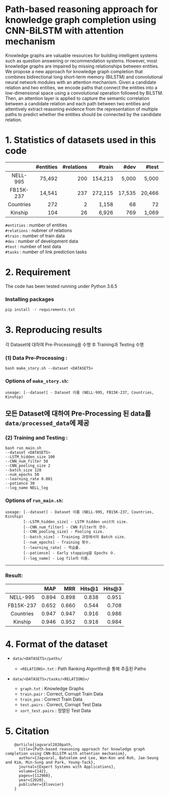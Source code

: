 # Path-based reasoning approach for knowledge graph completion using CNN-BiLSTM with attention mechanism
Knowledge graphs are valuable resources for building intelligent systems such as question answering or recommendation systems. However, most knowledge graphs are impaired by missing relationships between entities. We propose a new approach for knowledge graph completion that combines bidirectional long short-term memory (BiLSTM) and convolutional neural network modules with an attention mechanism. Given a candidate relation and two entities, we encode paths that connect the entities into a low-dimensional space using a convolutional operation followed by BiLSTM. Then, an attention layer is applied to capture the semantic correlation between a candidate relation and each path between two entities and attentively extract reasoning evidence from the representation of multiple paths to predict whether the entities should be connected by the candidate relation.


# 1. Statistics of datasets used in this code
||#entities|#relations|#train|#dev|#test|#tasks|
|:-----------:|------------:|------------:|------------:|------------:|------------:|------------:|
|NELL-995|75,492|200|154,213|5,000|5,000|12|
|FB15K-237|14,541|237|272,115|17,535|20,466|10|
|Countries|272|2|1,158|68|72|2|
|Kinship|104|26|6,926|769|1,069|26|

`#entities` : number of entities   
`#relations` : nubmer of relations   
`#train` : number of train data    
`#dev` : number of development data   
`#test` : number of test data   
`#tasks` : number of link prediction tasks   

# 2. Requirement

The code has been tested running under Python 3.6.5
### Installing packages
```bash
pip install -r requirements.txt
```

# 3. Reproducing results
각 Dataset에 대하여 Pre-Processing을 수행 후 Training과 Testing 수행

### (1) Data Pre-Processing :
```shell
bash make_story.sh --dataset <DATASETS>
```
     
### Options of ``make_story.sh``:
```
useage: [--dataset] - Dataset 이름 (NELL-995, FB15K-237, Countries, Kinship)
```   
모든 Dataset에 대하여 Pre-Processing 된 data를 `data/processed_data`에 제공
-----------------------------------    

### (2) Training and Testing :
```shell
bash run_main.sh 
--dataset <DATASETS>
--LSTM_hidden_size 100
--CNN_num_filter 50
--CNN_pooling_size 2
--batch_size 128
--num_epochs 50
--learning_rate 0.001
--patience 30
--log_name NELL_log
```

### Options of ``run_main.sh``:
```
useage: [--dataset] - Dataset 이름 (NELL-995, FB15K-237, Countries, Kinship)
        [--LSTM_hidden_size] - LSTM hidden unit의 size.
        [--CNN_num_filter] - CNN Filter의 갯수.
        [--CNN_pooling_size] - Pooling size.
        [--batch_size] - Training 과정에서의 Batch size.
        [--num_epochs] - Training 횟수.
        [--learning_rate] - 학습률.
        [--patience] - Early stopping할 Epochs 수.
        [--log_name] - Log file의 이름.
```   
----------------------------------

### Result:
||MAP|MRR|Hits@1|Hits@3|
|:-----------:|------------:|------------:|------------:|------------:|
|NELL-995|0.894|0.898|0.838|0.951|
|FB15K-237|0.652|0.660|0.544|0.708|
|Countries|0.947|0.947|0.916|0.986|
|Kinship|0.946|0.952|0.918|0.984|

# 4. Format of the dataset

- `data/<DATASETS>/paths/`
  - `<RELATIONS>.txt` : Path Ranking Algorithm을 통해 추출된 Paths    
    
- `data/<DATASETS>/tasks/<RELATIONS>/`
  - `graph.txt` : Knowledge Graphs
  - `train.pair` : Correct, Corrupt Train Data 
  - `train_pos` : Correct Train Data
  - `test.pairs` : Correct, Corrupt Test Data  
  - `sort_test.pairs` : 정렬된 Test Data  
  
# 5. Citation
```
    @article{jagvaral2020path,
      title={Path-based reasoning approach for knowledge graph completion using CNN-BiLSTM with attention mechanism},
      author={Jagvaral, Batselem and Lee, Wan-Kon and Roh, Jae-Seung and Kim, Min-Sung and Park, Young-Tack},
      journal={Expert Systems with Applications},
      volume={142},
      pages={112960},
      year={2020},
      publisher={Elsevier}
    }
```
